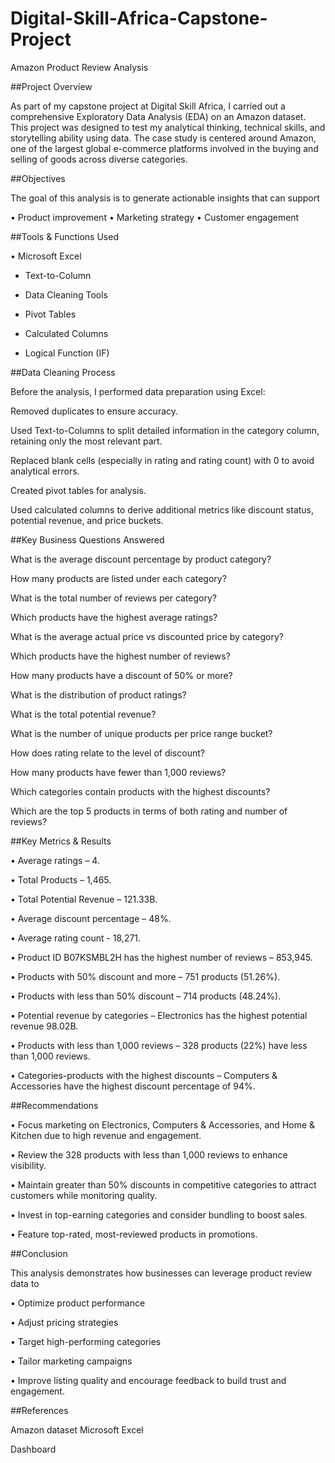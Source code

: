 # Digital-Skill-Africa-Capstone-Project
Amazon Product Review Analysis


##Project Overview

As part of my capstone project at Digital Skill Africa, I carried out a comprehensive Exploratory Data Analysis (EDA) on an Amazon dataset. This project was designed to test my analytical thinking, technical skills, and storytelling ability using data. The case study is centered around Amazon, one of the largest global e-commerce platforms involved in the buying and selling of goods across diverse categories.


##Objectives

The goal of this analysis is to generate actionable insights that can support

• Product improvement • Marketing strategy • Customer engagement


##Tools & Functions Used

• Microsoft Excel

- Text-to-Column

- Data Cleaning Tools
- Pivot Tables
- Calculated Columns
- Logical Function (IF)


##Data Cleaning Process

Before the analysis, I performed data preparation using Excel:

Removed duplicates to ensure accuracy.

Used Text-to-Columns to split detailed information in the category column, retaining only the most relevant part.

Replaced blank cells (especially in rating and rating count) with 0 to avoid analytical errors.

Created pivot tables for analysis.

Used calculated columns to derive additional metrics like discount status, potential revenue, and price buckets.


##Key Business Questions Answered

What is the average discount percentage by product category?

How many products are listed under each category?

What is the total number of reviews per category?

Which products have the highest average ratings?

What is the average actual price vs discounted price by category?

Which products have the highest number of reviews?

How many products have a discount of 50% or more?

What is the distribution of product ratings?

What is the total potential revenue?

What is the number of unique products per price range bucket?

How does rating relate to the level of discount?

How many products have fewer than 1,000 reviews?

Which categories contain products with the highest discounts?

Which are the top 5 products in terms of both rating and number of reviews?


##Key Metrics & Results

• Average ratings – 4.

• Total Products – 1,465.

• Total Potential Revenue – 121.33B.

• Average discount percentage – 48%.

• Average rating count - 18,271.

• Product ID B07KSMBL2H has the highest number of reviews – 853,945.

• Products with 50% discount and more – 751 products (51.26%).

• Products with less than 50% discount – 714 products (48.24%).

• Potential revenue by categories – Electronics has the highest potential revenue 98.02B.

• Products with less than 1,000 reviews – 328 products (22%) have less than 1,000 reviews.

• Categories-products with the highest discounts – Computers & Accessories have the highest discount percentage of 94%.


##Recommendations

• Focus marketing on Electronics, Computers & Accessories, and Home & Kitchen due to high revenue and engagement.

• Review the 328 products with less than 1,000 reviews to enhance visibility.

• Maintain greater than 50% discounts in competitive categories to attract customers while monitoring quality.

• Invest in top-earning categories and consider bundling to boost sales.

• Feature top-rated, most-reviewed products in promotions.


##Conclusion

This analysis demonstrates how businesses can leverage product review data to

• Optimize product performance 

• Adjust pricing strategies 

• Target high-performing categories 

• Tailor marketing campaigns 

• Improve listing quality and encourage feedback to build trust and engagement.


##References

Amazon dataset
Microsoft Excel

Dashboard

